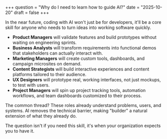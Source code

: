 +++
question = "Why do I need to learn how to guide AI?"
date = "2025-10-20"
draft = false
+++

In the near future, coding with AI won't just be for developers, it'll be a core skill for anyone who needs to turn ideas into working software quickly.

- **Product Managers** will validate features and build prototypes without waiting on engineering sprints.
- **Business Analysts** will transform requirements into functional demos that stakeholders can actually interact with.
- **Marketing Managers** will create custom tools, dashboards, and campaign microsites on demand.
- **Content Strategists** will build interactive experiences and content platforms tailored to their audience.
- **UX Designers** will prototype real, working interfaces, not just mockups, to test with users.
- **Project Managers** will spin up project tracking tools, automation workflows, and team dashboards customized to their process.

The common thread? These roles already understand problems, users, and systems. AI removes the technical barrier, making "builder" a natural extension of what they already do. 

The question isn't if you need this skill, it's when your organization expects you to have it.
